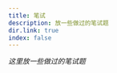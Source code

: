 ```yaml
---
title: 笔试
description: 放一些做过的笔试题
dir.link: true
index: false
---
```


_这里放一些做过的笔试题_

<Catalog hideHeading="true"></Catalog>
